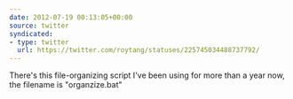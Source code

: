 ```yaml
---
date: 2012-07-19 00:13:05+00:00
source: twitter
syndicated:
- type: twitter
  url: https://twitter.com/roytang/statuses/225745034488737792/
---
```


There's this file-organizing script I've been using for more than a year now, the filename is "organzize.bat"